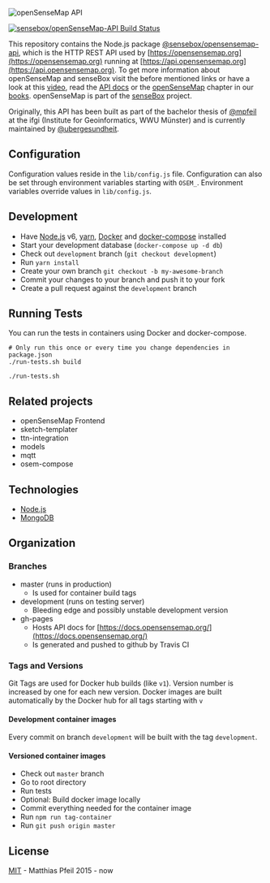 ![openSenseMap API](https://raw.githubusercontent.com/sensebox/resources/master/images/openSenseMap_API_github.png)

[![sensebox/openSenseMap-API Build Status](https://travis-ci.org/sensebox/openSenseMap-API.svg?branch=master)](https://travis-ci.org/sensebox/openSenseMap-API)

This repository contains the Node.js package [@sensebox/opensensemap-api](https://www.npmjs.com/package/@sensebox/opensensemap-api), which is the HTTP REST API used by [https://opensensemap.org](https://opensensemap.org) running at [https://api.opensensemap.org](https://api.opensensemap.org). To get more information about openSenseMap and senseBox visit the before mentioned links or have a look at this [video](https://www.youtube.com/watch?v=uTOWYa42_rI), read the [API docs](https://docs.opensensemap.org) or the [openSenseMap](https://osem.books.sensebox.de/) chapter in our [books](https://books.sensebox.de/). openSenseMap is part of the [senseBox] project.

Originally, this API has been built as part of the bachelor thesis of [@mpfeil](https://github.com/mpfeil) at the ifgi (Institute for Geoinformatics, WWU Münster) and is currently maintained by [@ubergesundheit](https://github.com/ubergesundheit).

## Configuration
Configuration values reside in the `lib/config.js` file. Configuration can also be set through environment variables starting with `OSEM_`. Environment variables override values in `lib/config.js`.

## Development
- Have [Node.js] v6, [yarn](https://yarnpkg.com/), [Docker](https://docs.docker.com/engine/installation/) and [docker-compose](https://docs.docker.com/compose/install/) installed
- Start your development database (`docker-compose up -d db`)
- Check out `development` branch (`git checkout development`)
- Run `yarn install`
- Create your own branch `git checkout -b my-awesome-branch`
- Commit your changes to your branch and push it to your fork
- Create a pull request against the `development` branch

## Running Tests
You can run the tests in containers using Docker and docker-compose.
```
# Only run this once or every time you change dependencies in package.json
./run-tests.sh build

./run-tests.sh
```

## Related projects
- openSenseMap Frontend
- sketch-templater
- ttn-integration
- models
- mqtt
- osem-compose

## Technologies

* [Node.js]
* [MongoDB]

## Organization

### Branches
- master (runs in production)
  - Is used for container build tags
- development (runs on testing server)
  - Bleeding edge and possibly unstable development version
- gh-pages
  - Hosts API docs for [https://docs.opensensemap.org/](https://docs.opensensemap.org/)
  - Is generated and pushed to github by Travis CI

### Tags and Versions
Git Tags are used for Docker hub builds (like `v1`). Version number is increased by one for each new version. Docker images are built automatically by the Docker hub for all tags starting with `v`

#### Development container images
Every commit on branch `development` will be built with the tag `development`.

#### Versioned container images
- Check out `master` branch
- Go to root directory
- Run tests
- Optional: Build docker image locally
- Commit everything needed for the container image
- Run `npm run tag-container`
- Run `git push origin master`

## License

[MIT](license.md) - Matthias Pfeil 2015 - now

[Node.js]:http://nodejs.org/
[MongoDB]:http://www.mongodb.com/
[openSenseMap]:https://opensensemap.org/
[senseBox]:https://sensebox.de/
